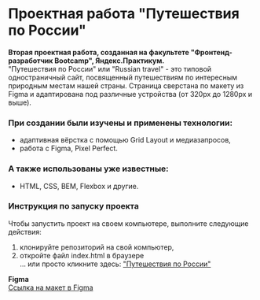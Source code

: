 # Проектная работа "Путешествия по России"

**Вторая проектная работа, созданная на факультете "Фронтенд-разработчик Bootcamp", Яндекс.Практикум.**  
"Путешествия по России" или "Russian travel" - это типовой одностраничный сайт, посвященный путешествиям по интересным природным местам нашей страны. Страница сверстана по макету из Figma и адаптирована под различные устройства (от 320px до 1280px и выше).

### При создании были изучены и применены технологии:
* адаптивная вёрстка с помощью Grid Layout и медиазапросов,
* работа с Figma, Pixel Perfect.

### А также использованы уже известные:
* HTML, CSS, BEM, Flexbox и другие.

### Инструкция по запуску проекта
Чтобы запустить проект на своем компьютере, выполните следующие действия:
1. клонируйте репозиторий на свой компьютер,
2. откройте файл index.html в браузере  
... или просто кликните здесь: ["Путешествия по России"](https://polinashchepochkina.github.io/russian-travel-bootcamp/)

**Figma**  
[Ссылка на макет в Figma](https://www.figma.com/file/5S2WSbEFL6awjVWJ0NWL8Q/Sprint-3_-Russia-_-desktop-mobile?node-id=28503%3A0)
